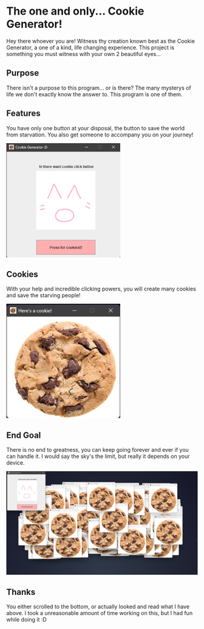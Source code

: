 # The one and only... Cookie Generator!
Hey there whoever you are! Witness thy creation known best as the Cookie Generator, a one of a kind, life changing experience. This project is something you must witness with your own 2 beautiful eyes...

## Purpose
There isn't a purpose to this program... or is there? The many mysterys of life we don't exactly know the answer to. This program is one of them.

## Features
You have only one button at your disposal, the button to save the world from starvation. You also get someone to accompany you on your journey!

<img src="https://github.com/noobieyuh/Cookie-Generator/blob/main/app/src/main/resources/pictures/awesome-screenshot.png" height="300"  width="300">

## Cookies
With your help and incredible clicking powers, you will create many cookies and save the starving people!

<img src="https://github.com/noobieyuh/Cookie-Generator/blob/main/app/src/main/resources/pictures/another-awesome-screenshot.png" height="300"  width="300">

## End Goal
There is no end to greatness, you can keep going forever and ever if you can handle it. I would say the sky's the limit, but really it depends on your device.

<img src="https://github.com/noobieyuh/Cookie-Generator/blob/main/app/src/main/resources/pictures/cookiechaos.png">

## Thanks
You either scrolled to the bottom, or actually looked and read what I have above. I took a unreasonable amount of time working on this, but I had fun while doing it :D
